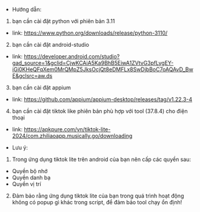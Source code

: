 * Hướng dẫn:
1. bạn cần cài đặt python với phiên bản 3.11
- link: https://www.python.org/downloads/release/python-3110/

2. bạn cần cài đặt android-studio
- link: https://developer.android.com/studio?gad_source=1&gclid=CjwKCAiA5Ka9BhB5EiwA1ZVtvG3pfLygEY-iGi0KHeQFqXem0MrQMpZ5JksOcjQt8eDMFLx8SwDjbBoC7oAQAvD_BwE&gclsrc=aw.ds

3. bạn cần cài đặt appium
- link: https://github.com/appium/appium-desktop/releases/tag/v1.22.3-4

4. bạn cần cài đặt tiktok like phiên bản phù hợp với tool (37.8.4) cho điện thoại
- link: https://apkpure.com/vn/tiktok-lite-2024/com.zhiliaoapp.musically.go/downloading

* Lưu ý:
1. Trong ứng dụng tiktok lite trên android của bạn nên cấp các quyền sau:
- Quyền bộ nhớ
- Quyền danh bạ
- Quyền vị trí

2. Đảm bảo rằng ứng dụng tiktok lite của bạn trong quá trình hoạt động không có popup gì khác trong script, để đảm bảo tool chạy ổn định!